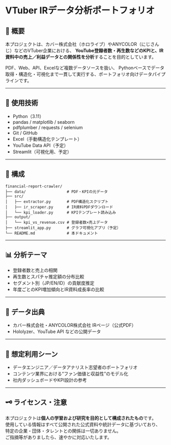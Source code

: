 # VTuber IRデータ分析ポートフォリオ

## 📌 概要

本プロジェクトは、カバー株式会社（ホロライブ）やANYCOLOR（にじさんじ）などのVTuber企業における、
**YouTube登録者数・再生数などのKPIと、IR資料中の売上／利益データとの関係性を分析**することを目的としています。

PDF、Web、API、Excelなど複数データソースを扱い、
Pythonベースでデータ取得・構造化・可視化まで一貫して実行する、ポートフォリオ向けデータパイプラインです。

---

## 🔧 使用技術

- Python（3.11）
- pandas / matplotlib / seaborn
- pdfplumber / requests / selenium
- Git / GitHub
- Excel（手動構造化テンプレート）
- YouTube Data API（予定）
- Streamlit（可視化用、予定）

---

## 📁 構成

```
financial-report-crawler/
├── data/                  # PDF・KPIの元データ
├── src/
│   ├── extractor.py       # PDF構造化スクリプト
│   ├── ir_scraper.py      # IR資料PDFダウンロード
│   └── kpi_loader.py      # KPIテンプレート読み込み
├── output/
│   └── kpi_vs_revenue.csv # 登録者数×売上データ
├── streamlit_app.py       # グラフ可視化アプリ（予定）
└── README.md              # 本ドキュメント
```

---

## 📊 分析テーマ

- 登録者数と売上の相関
- 再生数とスパチャ推定額の分布比較
- セグメント別（JP/EN/ID）の貢献度推定
- 年度ごとのKPI増加傾向とIR資料成長率の比較

---

## 📝 データ出典

- カバー株式会社・ANYCOLOR株式会社 IRページ（公式PDF）
- Hololyzer、YouTube API などの公開データ

---

## 🎯 想定利用シーン

- データエンジニア／データアナリスト志望者のポートフォリオ
- コンテンツ業界における“ファン価値と収益性”のモデル化
- 社内ダッシュボードやKPI設計の参考

---

## 🗝️ ライセンス・注意

本プロジェクトは**個人の学習および研究を目的として構成されたもの**です。  
使用している情報はすべて公開された公式資料や統計データに基づいており、  
特定の企業・団体・タレントとの関係は一切ありません。  
ご指摘等がありましたら、速やかに対応いたします。
